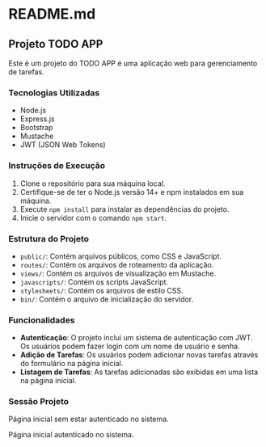 # README.md

## Projeto TODO APP

Este é um projeto do TODO APP é uma aplicação web para gerenciamento de tarefas.

### Tecnologias Utilizadas

- Node.js
- Express.js
- Bootstrap
- Mustache
- JWT (JSON Web Tokens)

### Instruções de Execução

1. Clone o repositório para sua máquina local.
2. Certifique-se de ter o Node.js versão 14+ e npm instalados em sua máquina.
3. Execute `npm install` para instalar as dependências do projeto.
4. Inicie o servidor com o comando `npm start`.

### Estrutura do Projeto

- `public/`: Contém arquivos públicos, como CSS e JavaScript.
- `routes/`: Contém os arquivos de roteamento da aplicação.
- `views/`: Contém os arquivos de visualização em Mustache.
- `javascripts/`: Contém os scripts JavaScript.
- `stylesheets/`: Contém os arquivos de estilo CSS.
- `bin/`: Contém o arquivo de inicialização do servidor.

### Funcionalidades

- **Autenticação**: O projeto inclui um sistema de autenticação com JWT. Os usuários podem fazer login com um nome de usuário e senha.
- **Adição de Tarefas**: Os usuários podem adicionar novas tarefas através do formulário na página inicial.
- **Listagem de Tarefas**: As tarefas adicionadas são exibidas em uma lista na página inicial.

### Sessão Projeto

Página inicial sem estar autenticado no sistema.


Página inicial autenticado no sistema.


